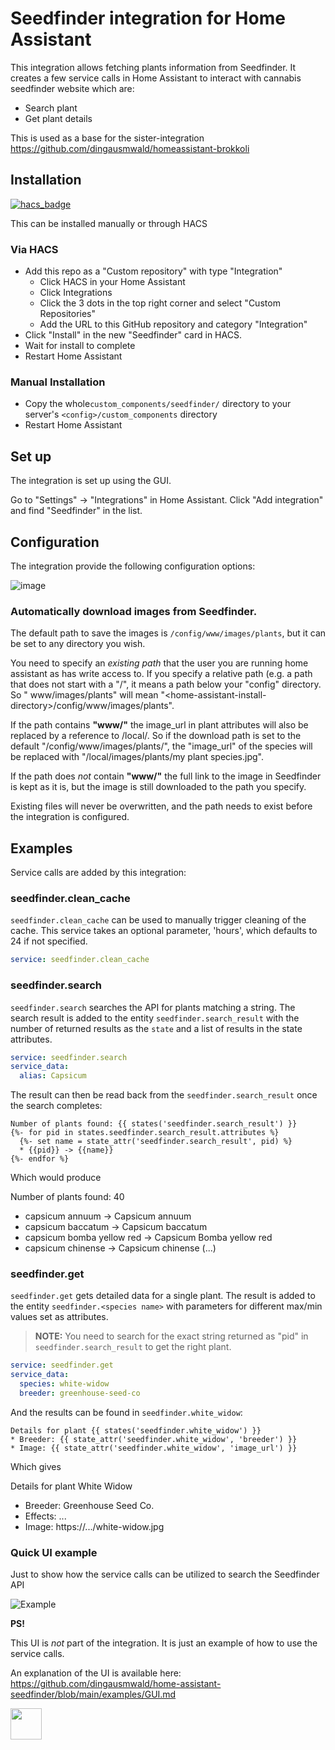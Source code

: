 # Seedfinder integration for Home Assistant

This integration allows fetching plants information from Seedfinder.
It creates a few service calls in Home Assistant to interact with cannabis seedfinder website which
are:

* Search plant
* Get plant details

This is used as a base for the sister-integration https://github.com/dingausmwald/homeassistant-brokkoli

## Installation

[![hacs_badge](https://img.shields.io/badge/HACS-Custom-41BDF5.svg?style=for-the-badge)](https://github.com/hacs/integration)

This can be installed manually or through HACS

### Via HACS

* Add this repo as a "Custom repository" with type "Integration"
    * Click HACS in your Home Assistant
    * Click Integrations
    * Click the 3 dots in the top right corner and select "Custom Repositories"
    * Add the URL to this GitHub repository and category "Integration"
* Click "Install" in the new "Seedfinder" card in HACS.
* Wait for install to complete
* Restart Home Assistant

### Manual Installation

* Copy the whole`custom_components/seedfinder/` directory to your server's `<config>/custom_components` directory
* Restart Home Assistant

## Set up

The integration is set up using the GUI.

Go to "Settings" -> "Integrations" in Home Assistant. Click "Add integration" and find "Seedfinder" in the list.

## Configuration

The integration provide the following configuration options:

![image](./images/config-options.png)

### Automatically download images from Seedfinder.

The default path to save the images is `/config/www/images/plants`, but it can be set to any directory you wish.

You need to specify an _existing path_ that the user you are running home assistant as has write access to. If you
specify a relative path (e.g. a path that does not start with a "/", it means a path below your "config" directory. So "
www/images/plants" will mean "&lt;home-assistant-install-directory&gt;/config/www/images/plants".

If the path contains **"www/"** the image_url in plant attributes will also be replaced by a reference to
/local/<path to image>. So if the download path is set to the default "/config/www/images/plants/", the "image_url" of
the species will be replaced with "/local/images/plants/my plant species.jpg".

If the path does _not_ contain **"www/"** the full link to the image in Seedfinder is kept as it is, but the image is
still downloaded to the path you specify.

Existing files will never be overwritten, and the path needs to exist before the integration is configured.

## Examples

Service calls are added by this integration:

### seedfinder.clean_cache

`seedfinder.clean_cache` can be used to manually trigger cleaning of the cache. This service takes an optional parameter, 'hours', which defaults to 24 if not specified.

```yaml
service: seedfinder.clean_cache
```

### seedfinder.search

`seedfinder.search` searches the API for plants matching a string. The search result is added to the
entity `seedfinder.search_result` with the number of returned results as the `state` and a list of results in the
state attributes.

```yaml
service: seedfinder.search
service_data:
  alias: Capsicum
```

The result can then be read back from the `seedfinder.search_result` once the search completes:

```jinja2
Number of plants found: {{ states('seedfinder.search_result') }}
{%- for pid in states.seedfinder.search_result.attributes %}
  {%- set name = state_attr('seedfinder.search_result', pid) %}
  * {{pid}} -> {{name}}
{%- endfor %}
```

Which would produce

Number of plants found: 40

* capsicum annuum -> Capsicum annuum
* capsicum baccatum -> Capsicum baccatum
* capsicum bomba yellow red -> Capsicum Bomba yellow red
* capsicum chinense -> Capsicum chinense
  (...)

### seedfinder.get

`seedfinder.get` gets detailed data for a single plant. The result is added to the
entity `seedfinder.<species name>` with parameters for different max/min values set as attributes.

>**NOTE:** You need to search for the exact string returned as "pid" in `seedfinder.search_result` to get the right plant.

```yaml
service: seedfinder.get
service_data:
  species: white-widow
  breeder: greenhouse-seed-co
```

And the results can be found in `seedfinder.white_widow`:

```jinja2
Details for plant {{ states('seedfinder.white_widow') }}
* Breeder: {{ state_attr('seedfinder.white_widow', 'breeder') }}
* Image: {{ state_attr('seedfinder.white_widow', 'image_url') }}
```

Which gives

Details for plant White Widow

* Breeder: Greenhouse Seed Co.
* Effects: ...
* Image: https://.../white-widow.jpg

### Quick UI example

Just to show how the service calls can be utilized to search the Seedfinder API

![Example](images/openplantbook.gif)

**PS!**

This UI is _not_ part of the integration. It is just an example of how to use the service calls.

An explanation of the UI is available
here: https://github.com/dingausmwald/home-assistant-seedfinder/blob/main/examples/GUI.md

<a href="https://www.buymeacoffee.com/dingausmwald" target="_blank">
<img src="https://user-images.githubusercontent.com/203184/184674974-db7b9e53-8c5a-40a0-bf71-c01311b36b0a.png" style="height: 50px !important;"> 
</a>
